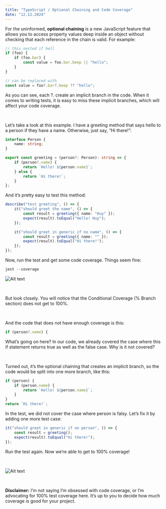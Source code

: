 ```yaml
---
title: "TypeScript / Optional Chaining and Code Coverage"
date: "12.12.2024"
---
```


For the uninformed, **optional chaining** is a new JavaScript feature that allows you to access property values deep inside an object without checking that each reference in the chain is valid. For example:

```typescript
// this nested if hell
if (foo) {
	if (foo.bar) {
		const value = foo.bar.beep || "hello";
	}
}

// can be replaced with
const value = foo?.bar?.beep ?? "hello";
```

As you can see, each ?. create an implicit branch in the code. When it comes to writing tests, it is easy to miss these implicit branches, which will affect your code coverage.

&nbsp;

Let’s take a look at this example. I have a greeting method that says hello to a person if they have a name. Otherwise, just say, “Hi there!”:

```typescript
interface Person {
	name: string;
}

export const greeting = (person?: Person): string => {
	if (person?.name) {
		return `Hello! ${person.name}`;
	} else {
		return `Hi there!`;
	}
};
```

And it’s pretty easy to test this method:

```typescript
describe("test greeting", () => {
	it("should greet the name", () => {
		const result = greeting({ name: "Huy" });
		expect(result).toEqual("Hello! Huy");
	});

	it("should greet in generic if no name", () => {
		const result = greeting({ name: "" });
		expect(result).toEqual("Hi there!");
	});
});
```

Now, run the test and get some code coverage. Things seem fine:

```typescript
jest --coverage
```

![Alt text](https://raw.githubusercontent.com/haorocks/devlog/main/posts/12-12-2024-typescript-optional-chaining-and-code-coverage/1.jpeg)

&nbsp;

But look closely. You will notice that the Conditional Coverage (% Branch section) does not get to 100%.

&nbsp;

And the code that does not have enough coverage is this:

```typescript
if (person?.name) {
```

What’s going on here? In our code, we already covered the case where this if statement returns true as well as the false case. Why is it not covered?

&nbsp;

Turned out, it’s the optional chaining that creates an implicit branch, so the code would be split into one more branch, like this:

```typescript
if (person) {
	if (person.name) {
		return `Hello! ${person.name}`;
	}
}
return `Hi there!`;
```

In the test, we did not cover the case where person is falsy. Let’s fix it by adding one more test case:

```typescript
it("should greet in generic if no person", () => {
	const result = greeting();
	expect(result).toEqual("Hi there!");
});
```

Run the test again. Now we’re able to get to 100% coverage!

&nbsp;

![Alt text](https://raw.githubusercontent.com/haorocks/devlog/main/posts/12-12-2024-typescript-optional-chaining-and-code-coverage/2.jpeg)

&nbsp;

**Disclaimer:** I’m not saying I’m obsessed with code coverage, or I’m advocating for 100% test coverage here. It’s up to you to decide how much coverage is good for your project.
